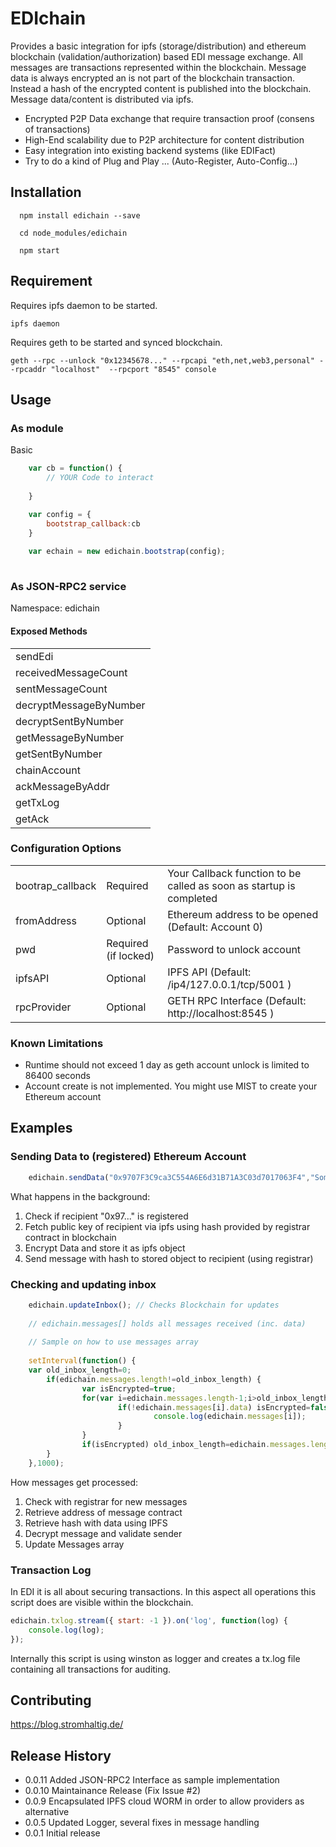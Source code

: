 EDIchain
=========

Provides a basic integration for ipfs (storage/distribution) and ethereum blockchain (validation/authorization) based EDI message exchange. All messages are transactions represented within the blockchain. Message data is always encrypted an is not part of the blockchain transaction. Instead a hash of the encrypted content is published into the blockchain. Message data/content is distributed via ipfs. 

- Encrypted P2P Data exchange that require transaction proof (consens of transactions)
- High-End scalability due to P2P architecture for content distribution
- Easy integration into existing backend systems (like EDIFact)
- Try to do a kind of Plug and Play ... (Auto-Register, Auto-Config...)


## Installation
```
  npm install edichain --save
  
  cd node_modules/edichain
  
  npm start
```
## Requirement

Requires ipfs daemon to be started.  

```
ipfs daemon
```
 
Requires geth to be started and synced blockchain.

```
geth --rpc --unlock "0x12345678..." --rpcapi "eth,net,web3,personal" --rpcaddr "localhost"  --rpcport "8545" console  
```
 
## Usage 

### As module

Basic
```javascript
	var cb = function() {				
		// YOUR Code to interact 			
		
	}

	var config = {
		bootstrap_callback:cb	
	}
	
	var echain = new edichain.bootstrap(config);	
			
``` 

### As JSON-RPC2 service

Namespace: edichain

#### Exposed Methods
<table>
<tr><td>sendEdi</td></tr>
<tr><td>receivedMessageCount</td></tr>	
<tr><td>sentMessageCount</td></tr>
<tr><td>decryptMessageByNumber</td></tr>
<tr><td>decryptSentByNumber</td></tr>
<tr><td>getMessageByNumber</td></tr>
<tr><td>getSentByNumber</td></tr>
<tr><td>chainAccount</td></tr>
<tr><td>ackMessageByAddr</td></tr>
<tr><td>getTxLog</td></tr>
<tr><td>getAck</td></tr>
</table>

### Configuration Options
<table>
	<tr><td>bootrap_callback</td><td>Required</td><td>Your Callback function to be called as soon as startup is completed</td></tr>
	<tr><td>fromAddress</td><td>Optional</td><td>Ethereum address to be opened (Default: Account 0)</td></tr>
	<tr><td>pwd</td><td>Required (if locked)</td><td>Password to unlock account</td></tr>
	<tr><td>ipfsAPI</td><td>Optional</td><td>IPFS API (Default: /ip4/127.0.0.1/tcp/5001 )</td></tr>
	<tr><td>rpcProvider</td><td>Optional</td><td>GETH RPC Interface (Default: http://localhost:8545 )</td></tr>	
</table>

### Known Limitations 
- Runtime should not exceed 1 day as geth account unlock is limited to 86400 seconds
- Account create is not implemented. You might use MIST to create your Ethereum account

## Examples

### Sending Data to (registered) Ethereum Account 

```javascript
	edichain.sendData("0x9707F3C9ca3C554A6E6d31B71A3C03d7017063F4","Some Data you like to send to me :)");
``` 
	
What happens in the background:

1.  Check if recipient "0x97..." is registered
2.  Fetch public key of recipient via ipfs using hash provided by registrar contract in blockchain
3.  Encrypt Data and store it as ipfs object
4.  Send message with hash to stored object to recipient (using registrar)

### Checking and updating inbox

```javascript
	edichain.updateInbox(); // Checks Blockchain for updates
	
	// edichain.messages[] holds all messages received (inc. data)
	
	// Sample on how to use messages array
	
	setInterval(function() {
	var old_inbox_length=0;
		if(edichain.messages.length!=old_inbox_length) {
				var isEncrypted=true;
				for(var i=edichain.messages.length-1;i>old_inbox_length-1;i--) {
						if(!edichain.messages[i].data) isEncrypted=false; else {
								console.log(edichain.messages[i]);
						}
				}
				if(isEncrypted) old_inbox_length=edichain.messages.length;
		}
	},1000);
``` 

How messages get processed:

1.  Check with registrar for new messages
2.  Retrieve address of message contract
3.  Retrieve hash with data using IPFS
4.  Decrypt message and validate sender
5.  Update Messages array

### Transaction Log

In EDI it is all about securing transactions. In this aspect all operations this script does are visible within the blockchain. 

```javascript
edichain.txlog.stream({ start: -1 }).on('log', function(log) {
    console.log(log);
});
```

Internally this script is using winston as logger and creates a tx.log file containing all transactions for auditing.

## Contributing
https://blog.stromhaltig.de/ 

## Release History
* 0.0.11 Added JSON-RPC2 Interface as sample implementation
* 0.0.10  Maintainance Release (Fix Issue #2)
* 0.0.9 Encapsulated IPFS cloud WORM in order to allow providers as alternative
* 0.0.5 Updated Logger, several fixes in message handling
* 0.0.1 Initial release
